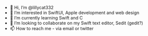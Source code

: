- 👋 Hi, I’m @lillycat332
- 👀 I’m interested in SwiftUI, Apple development and web design
- 🌱 I’m currently learning Swift and C
- 💞️ I’m looking to collaborate on my Swift text editor, Sedit (gedit?)
- 📫 How to reach me - via email or twitter

<!---
lillycat332/lillycat332 is a ✨ special ✨ repository because its `README.md` (this file) appears on your GitHub profile.
You can click the Preview link to take a look at your changes.
--->
